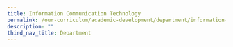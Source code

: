 ```yaml
---
title: Information Communication Technology
permalink: /our-curriculum/academic-development/department/information-communication-technology
description: ""
third_nav_title: Department
---
```


